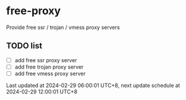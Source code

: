 
# free-proxy
Provide free ssr / trojan / vmess proxy servers


## TODO list
- [ ] add free ssr proxy server
- [ ] add free trojan proxy server
- [ ] add free vmess proxy server

Last updated at 2024-02-29 06:00:01 UTC+8, next update schedule at 2024-02-29 12:00:01 UTC+8

